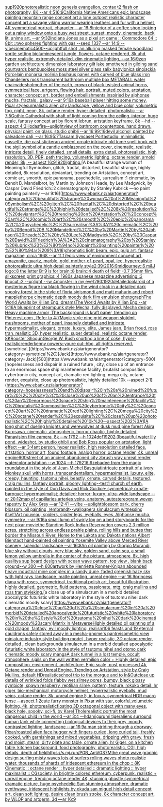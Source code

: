 [sup](https://www.ebank.nz/aiartgenerator?category=sup)[1920](https://www.ebank.nz/aiartgenerator?category=1920)[photorealistic neon genesis evangelion, contax t2 flash on photography, 8K --ar 4:5](https://www.ebank.nz/aiartgenerator?category=photorealistic%20neon%20genesis%20evangelion%2C%20contax%20t2%20flash%20on%20photography%2C%208K%20--ar%204%3A5)[16:9](https://www.ebank.nz/aiartgenerator?category=16%3A9)[California Native Americans epic landscape painting mountain range concept art a lone outpost realistic character concept art a savage viking warrior wearing leathers and fur with a helmet, 4K symmetrical portrait, character --ar 16:8](https://www.ebank.nz/aiartgenerator?category=California%20Native%20Americans%20epic%20landscape%20painting%20mountain%20range%20concept%20art%20a%20lone%20outpost%20realistic%20character%20concept%20art%20a%20savage%20viking%20warrior%20wearing%20leathers%20and%20fur%20with%20a%20helmet%2C%204K%20symmetrical%20portrait%2C%20character%20--ar%2016%3A8)[interior of a coffee shop looking out a rainy window onto a busy wet street, sunset, moody, cinematic, back lit, anime art, --ar 9:32](https://www.ebank.nz/aiartgenerator?category=interior%20of%20a%20coffee%20shop%20looking%20out%20a%20rainy%20window%20onto%20a%20busy%20wet%20street%2C%20sunset%2C%20moody%2C%20cinematic%2C%20back%20lit%2C%20anime%20art%2C%20--ar%209%3A32)[Indiana Jones as a pixel art game :: Commodore 64 :: 8bit ::](https://www.ebank.nz/aiartgenerator?category=Indiana%20Jones%20as%20a%20pixel%20art%20game%20%3A%3A%20Commodore%2064%20%3A%3A%208bit%20%3A%3A)[two spheres fighting with gas --seed 1337 --ar 14:9 --vibe](https://www.ebank.nz/aiartgenerator?category=two%20spheres%20fighting%20with%20gas%20--seed%201337%20--ar%2014%3A9%20--vibe)[cinematic](https://www.ebank.nz/aiartgenerator?category=cinematic)[4500](https://www.ebank.nz/aiartgenerator?category=4500)[--uplight](https://www.ebank.nz/aiartgenerator?category=--uplight)[full shot, an alluring masked female woodland sprite,setting bioluminescent jungle, flowers, octane rendered, 8k uhd, hyper realistic, extremely detailed, dim cinematic lighting, --ar 16:9](https://www.ebank.nz/aiartgenerator?category=full%20shot%2C%20an%20alluring%20masked%20female%20woodland%20sprite%2Csetting%20bioluminescent%20jungle%2C%20flowers%2C%20octane%20rendered%2C%208k%20uhd%2C%20hyper%20realistic%2C%20extremely%20detailed%2C%20dim%20cinematic%20lighting%2C%20--ar%2016%3A9)[zen garden architecture dimension laboratory gilt lake smothered in gilding sand courtyards bambusoides moss steel silver glass salix babylonica sinojackia Porcelain monarsa molinia bauhaus panes with curved of blue glass iron Chandeliers rock transparent bathroom multiple box METABALL water chair](https://www.ebank.nz/aiartgenerator?category=zen%20garden%20architecture%20dimension%20laboratory%20gilt%20lake%20smothered%20in%20gilding%20sand%20courtyards%20bambusoides%20moss%20steel%20silver%20glass%20salix%20babylonica%20sinojackia%20Porcelain%20monarsa%20molinia%20bauhaus%20panes%20with%20curved%20of%20blue%20glass%20iron%20Chandeliers%20rock%20transparent%20bathroom%20multiple%20box%20METABALL%20water%20chair)[wideshot](https://www.ebank.nz/aiartgenerator?category=wideshot)[mother of the earth, crown of black twisted animal horns, symmetrical face, artgerm, flowing hair, portrait, muted colors, artstation, character concept art, border and embellishments inspiried by alphonse mucha, fractals , galaxy --ar 9:16](https://www.ebank.nz/aiartgenerator?category=mother%20of%20the%20earth%2C%20crown%20of%20black%20twisted%20animal%20horns%2C%20symmetrical%20face%2C%20artgerm%2C%20flowing%20hair%2C%20portrait%2C%20muted%20colors%2C%20artstation%2C%20character%20concept%20art%2C%20border%20and%20embellishments%20inspiried%20by%20alphonse%20mucha%2C%20fractals%20%2C%20galaxy%20--ar%209%3A16)[a baseball player hitting some money, Pixar style](https://www.ebank.nz/aiartgenerator?category=a%20baseball%20player%20hitting%20some%20money%2C%20Pixar%20style)[surrealistic alien city landscape, yellow and blue color, volumetric fog, night, neon, 8k, octane render, hyper detailed, photorealistic --ar 7:5](https://www.ebank.nz/aiartgenerator?category=surrealistic%20alien%20city%20landscape%2C%20yellow%20and%20blue%20color%2C%20volumetric%20fog%2C%20night%2C%20neon%2C%208k%2C%20octane%20render%2C%20hyper%20detailed%2C%20photorealistic%20--ar%207%3A5)[Gothic Cathedral  with shaft of light coming from the ceiling, interior, huge scale, fantasy concept art by florent lebrun, artstation keyframe, 8k --hd --aspect 4:3](https://www.ebank.nz/aiartgenerator?category=Gothic%20Cathedral%20%20with%20shaft%20of%20light%20coming%20from%20the%20ceiling%2C%20interior%2C%20huge%20scale%2C%20fantasy%20concept%20art%20by%20florent%20lebrun%2C%20artstation%20keyframe%2C%208k%20--hd%20--aspect%204%3A3)[Hodas](https://www.ebank.nz/aiartgenerator?category=Hodas)[fire](https://www.ebank.nz/aiartgenerator?category=fire)[--uplight](https://www.ebank.nz/aiartgenerator?category=--uplight)[view of bathroom countertops, hand drawn, physical paint, on glass, studio ghibli --ar 16:9](https://www.ebank.nz/aiartgenerator?category=view%20of%20bathroom%20countertops%2C%20hand%20drawn%2C%20physical%20paint%2C%20on%20glass%2C%20studio%20ghibli%20--ar%2016%3A9)[9:16](https://www.ebank.nz/aiartgenerator?category=9%3A16)[devil alcohol, painted by salvadore dali, --ar 16:9](https://www.ebank.nz/aiartgenerator?category=devil%20alcohol%2C%20painted%20by%20salvadore%20dali%2C%20--ar%2016%3A9)[5:7](https://www.ebank.nz/aiartgenerator?category=5%3A7)[Tascam Syncaset Portastudio, minimalistic, cassette, die cast sticker](https://www.ebank.nz/aiartgenerator?category=Tascam%20Syncaset%20Portastudio%2C%20minimalistic%2C%20cassette%2C%20die%20cast%20sticker)[an ancient ornate intricate old tome spell book with the sigil symbol of a candle emblazoned on the cover, cinematic, realistic, intricate detail, finely detailed, small details, extra detail, photorealistic, high resolution, 3D, PBR, path tracing, volumetric lighting, octane render, arnold render, 8k, -- aspect 16:9](https://www.ebank.nz/aiartgenerator?category=an%20ancient%20ornate%20intricate%20old%20tome%20spell%20book%20with%20the%20sigil%20symbol%20of%20a%20candle%20emblazoned%20on%20the%20cover%2C%20cinematic%2C%20realistic%2C%20intricate%20detail%2C%20finely%20detailed%2C%20small%20details%2C%20extra%20detail%2C%20photorealistic%2C%20high%20resolution%2C%203D%2C%20PBR%2C%20path%20tracing%2C%20volumetric%20lighting%2C%20octane%20render%2C%20arnold%20render%2C%208k%2C%20--%20aspect%2016%3A9)[1920](https://www.ebank.nz/aiartgenerator?category=1920)[lighting](https://www.ebank.nz/aiartgenerator?category=lighting)[.](https://www.ebank.nz/aiartgenerator?category=.)[A beautiful strange woman of Meaningful Symbolism, glitch, fractal, distorted, beautiful strange, highly detailed, 8k resolution, deviantart, trending on Artstation, concept art, comic art, smooth, epic panorama, psychedelic, surrealism::1 cinematic, by Benoit B. Mandelbrot, by Martin by Johnson Heade, by Lee Madgwick, by Caspar David Friedrich::2 cinematography by Stanley Kubrick —no paint painting painterly —ar 9:16](https://www.ebank.nz/aiartgenerator?category=A%20beautiful%20strange%20woman%20of%20Meaningful%20Symbolism%2C%20glitch%2C%20fractal%2C%20distorted%2C%20beautiful%20strange%2C%20highly%20detailed%2C%208k%20resolution%2C%20deviantart%2C%20trending%20on%20Artstation%2C%20concept%20art%2C%20comic%20art%2C%20smooth%2C%20epic%20panorama%2C%20psychedelic%2C%20surrealism%3A%3A1%20cinematic%2C%20by%20Benoit%20B.%20Mandelbrot%2C%20by%20Martin%20by%20Johnson%20Heade%2C%20by%20Lee%20Madgwick%2C%20by%20Caspar%20David%20Friedrich%3A%3A2%20cinematography%20by%20Stanley%20Kubrick%20%E2%80%94no%20paint%20painting%20painterly%20%E2%80%94ar%209%3A16)[chromatic light beam, epic, pulp art, fantasy magazine, circa 1968 --ar 11:17](https://www.ebank.nz/aiartgenerator?category=chromatic%20light%20beam%2C%20epic%2C%20pulp%20art%2C%20fantasy%20magazine%2C%20circa%201968%20--ar%2011%3A17)[epic view of environment concept art, amazonite, quartz, marble, gold, mother-of-pearl, opal, ice, hyperrealistic photorealistic ultra high detail painterly style](https://www.ebank.nz/aiartgenerator?category=epic%20view%20of%20environment%20concept%20art%2C%20amazonite%2C%20quartz%2C%20marble%2C%20gold%2C%20mother-of-pearl%2C%20opal%2C%20ice%2C%20hyperrealistic%20photorealistic%20ultra%20high%20detail%20painterly%20style)[2:3](https://www.ebank.nz/aiartgenerator?category=2%3A3)[9:20](https://www.ebank.nz/aiartgenerator?category=9%3A20)[16:9](https://www.ebank.nz/aiartgenerator?category=16%3A9)[midjourney::6 m&J logo::8 the letter B::9 is for brain::8 brain::4 depth of field::-0.7 35mm film, silkscreen print graphics::4 1980s Japanese magazine advertising::3 linocut::2 --uplight --iw 4](https://www.ebank.nz/aiartgenerator?category=midjourney%3A%3A6%20m%26J%20logo%3A%3A8%20the%20letter%20B%3A%3A9%20is%20for%20brain%3A%3A8%20brain%3A%3A4%20depth%20of%20field%3A%3A-0.7%2035mm%20film%2C%20silkscreen%20print%20graphics%3A%3A4%201980s%20Japanese%20magazine%20advertising%3A%3A3%20linocut%3A%3A2%20--uplight%20--iw%204)[monster in my eye](https://www.ebank.nz/aiartgenerator?category=monster%20in%20my%20eye)[1280:1920](https://www.ebank.nz/aiartgenerator?category=1280%3A1920)[detailed](https://www.ebank.nz/aiartgenerator?category=detailed)[polaroid of a mysterious figure ina black flowing in the wind cloak in a detailed dark spooky forest in the style of floria sigismondi and matt mahurin and robert mapplethorpe cinematic depth moody dark film emulsion photograph](https://www.ebank.nz/aiartgenerator?category=polaroid%20of%20a%20mysterious%20figure%20ina%20black%20flowing%20in%20the%20wind%20cloak%20in%20a%20detailed%20dark%20spooky%20forest%20in%20the%20style%20of%20floria%20sigismondi%20and%20matt%20mahurin%20and%20robert%20mapplethorpe%20cinematic%20depth%20moody%20dark%20film%20emulsion%20photograph)[The World Awaits by Kilian Eng, dreams](https://www.ebank.nz/aiartgenerator?category=The%20World%20Awaits%20by%20Kilian%20Eng%2C%20dreams)[The World Awaits by Kilian Eng --ar 9:16](https://www.ebank.nz/aiartgenerator?category=The%20World%20Awaits%20by%20Kilian%20Eng%20--ar%209%3A16)[A blueprint of steampunk style Mecha,  fully displayed, Mecha design, Heavy machine armor,  The background is kraft paper,  trending on Pinterest.com  ,  Refer to 4:7](https://www.ebank.nz/aiartgenerator?category=A%20blueprint%20of%20steampunk%20style%20Mecha%2C%20%20fully%20displayed%2C%20Mecha%20design%2C%20Heavy%20machine%20armor%2C%20%20The%20background%20is%20kraft%20paper%2C%20%20trending%20on%20Pinterest.com%20%20%2C%20%20Refer%20to%204%3A7)[Magic style nine grid weapon slot](https://www.ebank.nz/aiartgenerator?category=Magic%20style%20nine%20grid%20weapon%20slot)[dmt, mushrooms, mother of pearl, insanely detailed and intricate, hypermaximalist, elegant, ornate, luxury, elite, James jean, Brian froud, ross tran, realistic 3D, hyper realistic, super detailed, realistic octane render, 8K](https://www.ebank.nz/aiartgenerator?category=dmt%2C%20mushrooms%2C%20mother%20of%20pearl%2C%20insanely%20detailed%20and%20intricate%2C%20hypermaximalist%2C%20elegant%2C%20ornate%2C%20luxury%2C%20elite%2C%20James%20jean%2C%20Brian%20froud%2C%20ross%20tran%2C%20realistic%203D%2C%20hyper%20realistic%2C%20super%20detailed%2C%20realistic%20octane%20render%2C%208K)[Rooster Shogun](https://www.ebank.nz/aiartgenerator?category=Rooster%20Shogun)[George W. Bush snorting a line of coke, hyper-realistic](https://www.ebank.nz/aiartgenerator?category=George%20W.%20Bush%20snorting%20a%20line%20of%20coke%2C%20hyper-realistic)[render](https://www.ebank.nz/aiartgenerator?category=render)[kenny powers::youre out::hbo, all rights reserved.](https://www.ebank.nz/aiartgenerator?category=kenny%20powers%3A%3Ayoure%20out%3A%3Ahbo%2C%20all%20rights%20reserved.)[symetrical,](https://www.ebank.nz/aiartgenerator?category=symetrical%2C)[Jack](https://www.ebank.nz/aiartgenerator?category=Jack)[500](https://www.ebank.nz/aiartgenerator?category=500)[hopelessness and dispair in a ruined future , city, close up of an entrance to an enormous space ship maintenence facility, brutalist composition, cybertronic city, concept art, dramatic red lighting, mega city, octane render, exquisite, close up photorealistic, highly detailed 10k --aspect 2:1](https://www.ebank.nz/aiartgenerator?category=hopelessness%20and%20dispair%20in%20a%20ruined%20future%20%2C%20city%2C%20close%20up%20of%20an%20entrance%20to%20an%20enormous%20space%20ship%20maintenence%20facility%2C%20brutalist%20composition%2C%20cybertronic%20city%2C%20concept%20art%2C%20dramatic%20red%20lighting%2C%20mega%20city%2C%20octane%20render%2C%20exquisite%2C%20close%20up%20photorealistic%2C%20highly%20detailed%2010k%20--aspect%202%3A1)[A long shot of dueling knights and werewolves at dusk mud pine forest  Akira Kurosawa, cinematic, atmospheric, horror chaotic, highly detailed, Panavision film camera, 8k --w 1792 --h 1024](https://www.ebank.nz/aiartgenerator?category=A%20long%20shot%20of%20dueling%20knights%20and%20werewolves%20at%20dusk%20mud%20pine%20forest%20%20Akira%20Kurosawa%2C%20cinematic%2C%20atmospheric%2C%20horror%20chaotic%2C%20highly%20detailed%2C%20Panavision%20film%20camera%2C%208k%20--w%201792%20--h%201024)[dof](https://www.ebank.nz/aiartgenerator?category=dof)[1920](https://www.ebank.nz/aiartgenerator?category=1920)[2:3](https://www.ebank.nz/aiartgenerator?category=2%3A3)[beautiful water lily pond, wideshot, by studio ghibli and Bob Ross,popular on artstation, light effect --ar 3:4](https://www.ebank.nz/aiartgenerator?category=beautiful%20water%20lily%20pond%2C%20wideshot%2C%20by%20studio%20ghibli%20and%20Bob%20Ross%2Cpopular%20on%20artstation%2C%20light%20effect%20--ar%203%3A4)[ant person, hyper realistic, high resolution detailed face, artstation, horror art, found footage, analog horror, octane render, 4k, unreal engine](https://www.ebank.nz/aiartgenerator?category=ant%20person%2C%20hyper%20realistic%2C%20high%20resolution%20detailed%20face%2C%20artstation%2C%20horror%20art%2C%20found%20footage%2C%20analog%20horror%2C%20octane%20render%2C%204k%2C%20unreal%20engine)[600](https://www.ebank.nz/aiartgenerator?category=600)[street of an ancient abandoned city zbrush vray unreal  render watercolor artstation --w 1024 --h 1792](https://www.ebank.nz/aiartgenerator?category=street%20of%20an%20ancient%20abandoned%20city%20zbrush%20vray%20unreal%20%20render%20watercolor%20artstation%20--w%201024%20--h%201792)[16:9](https://www.ebank.nz/aiartgenerator?category=16%3A9)[zebadee from the magic roundabout in the style of Jean-Michel Basquiat](https://www.ebank.nz/aiartgenerator?category=zebadee%20from%20the%20magic%20roundabout%20in%20the%20style%20of%20Jean-Michel%20Basquiat)[intricate portrait of a ivory Monkey skull with horns, transcendentalism, hypermaximalist, luxury, elite, creepy, haunting, tsutomu nihei, beastly, ornate, carved details, textured, craig mullins, fantasy portrait, gloomy lighting](https://www.ebank.nz/aiartgenerator?category=intricate%20portrait%20of%20a%20ivory%20Monkey%20skull%20with%20horns%2C%20transcendentalism%2C%20hypermaximalist%2C%20luxury%2C%20elite%2C%20creepy%2C%20haunting%2C%20tsutomu%20nihei%2C%20beastly%2C%20ornate%2C%20carved%20details%2C%20textured%2C%20craig%20mullins%2C%20fantasy%20portrait%2C%20gloomy%20lighting)[--test](https://www.ebank.nz/aiartgenerator?category=--test)[1 church of earth, painted in the style of Don Davis and Rick Guidice; symmetrical; ornate; baroque; hypermaximalist; detailed; horror; luxury; ultra-wide landscape --ar 20:12](https://www.ebank.nz/aiartgenerator?category=1%20church%20of%20earth%2C%20painted%20in%20the%20style%20of%20Don%20Davis%20and%20Rick%20Guidice%3B%20symmetrical%3B%20ornate%3B%20baroque%3B%20hypermaximalist%3B%20detailed%3B%20horror%3B%20luxury%3B%20ultra-wide%20landscape%20--ar%2020%3A12)[map of capillaries arteries veins, anatomy, autostereogram woven tapestry by Alex Grey —ar 12:41 —vibe --uplight](https://www.ebank.nz/aiartgenerator?category=map%20of%20capillaries%20arteries%20veins%2C%20anatomy%2C%20autostereogram%20woven%20tapestry%20by%20Alex%20Grey%20%E2%80%94ar%2012%3A41%20%E2%80%94vibe%20--uplight)[blossom park, cherry blossom, oil painting, rembrandt](https://www.ebank.nz/aiartgenerator?category=blossom%20park%2C%20cherry%20blossom%2C%20oil%20painting%2C%20rembrandt)[--wallpaper](https://www.ebank.nz/aiartgenerator?category=--wallpaper)[a simulacrum witnessing itself](https://www.ebank.nz/aiartgenerator?category=a%20simulacrum%20witnessing%20itself)[/Art nouveau, spiders, spider legs, eyeballs, eyes, Alphonse mucha, symmetry, --ar 9:16](https://www.ebank.nz/aiartgenerator?category=/Art%20nouveau%2C%20spiders%2C%20spider%20legs%2C%20eyeballs%2C%20eyes%2C%20Alphonse%20mucha%2C%20symmetry%2C%20--ar%209%3A16)[a small lump of swirly log on a bed,](https://www.ebank.nz/aiartgenerator?category=a%20small%20lump%20of%20swirly%20log%20on%20a%20bed%2C)[storyboards for the next pixar movie](https://www.ebank.nz/aiartgenerator?category=storyboards%20for%20the%20next%20pixar%20movie)[the Standing Rock Indian Reservation covers 2.3 million acres, stretching across endless prairie plains, rolling hills and buttes that border the Missouri River. Home to the Lakota and Dakota nations Albert Bierstadt hand-painted oil painting Yosemite Valley above Merced River scenery, splendor landscape --ar 16:8](https://www.ebank.nz/aiartgenerator?category=the%20Standing%20Rock%20Indian%20Reservation%20covers%202.3%20million%20acres%2C%20stretching%20across%20endless%20prairie%20plains%2C%20rolling%20hills%20and%20buttes%20that%20border%20the%20Missouri%20River.%20Home%20to%20the%20Lakota%20and%20Dakota%20nations%20Albert%20Bierstadt%20hand-painted%20oil%20painting%20Yosemite%20Valley%20above%20Merced%20River%20scenery%2C%20splendor%20landscape%20--ar%2016%3A8)[An oil painting by Giorgio Morandi, blue sky without clouds, very blue sky, golden sand, calm sea, a small lemon yellow umbrella in the center of the picture, atmosphere, 8k, high quality](https://www.ebank.nz/aiartgenerator?category=An%20oil%20painting%20by%20Giorgio%20Morandi%2C%20blue%20sky%20without%20clouds%2C%20very%20blue%20sky%2C%20golden%20sand%2C%20calm%20sea%2C%20a%20small%20lemon%20yellow%20umbrella%20in%20the%20center%20of%20the%20picture%2C%20atmosphere%2C%208k%2C%20high%20quality)[a sup board design with ocean wave pattern, top view , blank back ground--w 300 --h 600](https://www.ebank.nz/aiartgenerator?category=a%20sup%20board%20design%20with%20ocean%20wave%20pattern%2C%20top%20view%20%2C%20blank%20back%20ground--w%20300%20--h%20600)[artwork by Henriëtte Ronner-Knip](https://www.ebank.nz/aiartgenerator?category=artwork%20by%20Henri%C3%ABtte%20Ronner-Knip)[an abounded heavy industrial mine complex in a sandy dune, faded greenish hazy sky with light rays,  landscape, matte painting, unreal engine --ar 16:9](https://www.ebank.nz/aiartgenerator?category=an%20abounded%20heavy%20industrial%20mine%20complex%20in%20a%20sandy%20dune%2C%20faded%20greenish%20hazy%20sky%20with%20light%20rays%2C%20%20landscape%2C%20matte%20painting%2C%20unreal%20engine%20--ar%2016%3A9)[princess diana with roses, symmetrical, traditional polish art, beautiful illustration, highly detailed, geometric, fluid patterns, passionate, mtg, craig mullins and ross tran style](https://www.ebank.nz/aiartgenerator?category=princess%20diana%20with%20roses%2C%20symmetrical%2C%20traditional%20polish%20art%2C%20beautiful%20illustration%2C%20highly%20detailed%2C%20geometric%2C%20fluid%20patterns%2C%20passionate%2C%20mtg%2C%20craig%20mullins%20and%20ross%20tran%20style)[king.](https://www.ebank.nz/aiartgenerator?category=king.)[a close up of a simulacrum in a morbid detailed apocalyptic futuristic white laboratory in the style of tsutomu nihei dark cinematic moody scary](https://www.ebank.nz/aiartgenerator?category=a%20close%20up%20of%20a%20simulacrum%20in%20a%20morbid%20detailed%20apocalyptic%20futuristic%20white%20laboratory%20in%20the%20style%20of%20tsutomu%20nihei%20dark%20cinematic%20moody%20scary)[Matrix in Metaverse](https://www.ebank.nz/aiartgenerator?category=Matrix%20in%20Metaverse)[Highly detailed oil painting of a gold dragon, fantasy, evil moody lighting, realism](https://www.ebank.nz/aiartgenerator?category=Highly%20detailed%20oil%20painting%20of%20a%20gold%20dragon%2C%20fantasy%2C%20evil%20moody%20lighting%2C%20realism)[106 feasts and 19 eternal cauldrons safely stored away in a mecha-gnome's pantry](https://www.ebank.nz/aiartgenerator?category=106%20feasts%20and%2019%20eternal%20cauldrons%20safely%20stored%20away%20in%20a%20mecha-gnome%27s%20pantry)[isometric view miniature industry style building model , hyper realistic, 3D octane render, detailed , clean background](https://www.ebank.nz/aiartgenerator?category=isometric%20view%20miniature%20industry%20style%20building%20model%20%2C%20hyper%20realistic%2C%203D%20octane%20render%2C%20detailed%20%2C%20clean%20background)[a simulacrum in a morbid detailed apocalyptic futuristic white laboratory in the style of tsutomu nihei and otomo dark cinematic moody scary manga](https://www.ebank.nz/aiartgenerator?category=a%20simulacrum%20in%20a%20morbid%20detailed%20apocalyptic%20futuristic%20white%20laboratory%20in%20the%20style%20of%20tsutomu%20nihei%20and%20otomo%20dark%20cinematic%20moody%20scary%20manga)[A dark tunnel in a lost temple, occult atmosphere, sigils on the wall written vermilion color + Highly detailed, epic composition, environment, architecture. Epic scale, post processed 4k, Octane render and Unreal Engine. Trending on Artstation, style by Craig Mullins, default HD](https://www.ebank.nz/aiartgenerator?category=A%20dark%20tunnel%20in%20a%20lost%20temple%2C%20occult%20atmosphere%2C%20sigils%20on%20the%20wall%20written%20vermilion%20color%20%2B%20Highly%20detailed%2C%20epic%20composition%2C%20environment%2C%20architecture.%20Epic%20scale%2C%20post%20processed%204k%2C%20Octane%20render%20and%20Unreal%20Engine.%20Trending%20on%20Artstation%2C%20style%20by%20Craig%20Mullins%2C%20default%20HD)[realistic](https://www.ebank.nz/aiartgenerator?category=realistic)[school trip to the morgue and to In&Out](https://www.ebank.nz/aiartgenerator?category=school%20trip%20to%20the%20morgue%20and%20to%20In%26Out)[close up details of wrinkled folds flabby wet slimey pores, bumpy, black glossy symbiote, spawn respberry, reptilian slime, pattern, texture, rokoko detail, hr giger, bio-mechanical, motorcycle helmet, hyperrealistic eyeballs, mud veins, octane render, 8k, unreal engine 5, in focus, symmetrical HDR macro lense --aspect 1:2](https://www.ebank.nz/aiartgenerator?category=close%20up%20details%20of%20wrinkled%20folds%20flabby%20wet%20slimey%20pores%2C%20bumpy%2C%20black%20glossy%20symbiote%2C%20spawn%20respberry%2C%20reptilian%20slime%2C%20pattern%2C%20texture%2C%20rokoko%20detail%2C%20hr%20giger%2C%20bio-mechanical%2C%20motorcycle%20helmet%2C%20hyperrealistic%20eyeballs%2C%20mud%20veins%2C%20octane%20render%2C%208k%2C%20unreal%20engine%205%2C%20in%20focus%2C%20symmetrical%20HDR%20macro%20lense%20--aspect%201%3A2)[cute furry monster in Pixar with star, colorful,volumetric lighting, 4k, photorealistic](https://www.ebank.nz/aiartgenerator?category=cute%20furry%20monster%20in%20Pixar%20with%20star%2C%20colorful%2Cvolumetric%20lighting%2C%204k%2C%20photorealistic)[floating 3D octagonal object with many eyes, black hole, spooky, sci-fi, by Karel Thole](https://www.ebank.nz/aiartgenerator?category=floating%203D%20octagonal%20object%20with%20many%20eyes%2C%20black%20hole%2C%20spooky%2C%20sci-fi%2C%20by%20Karel%20Thole)[realistic portrait the most dangerous child in the world --ar 3:4 --hd](https://www.ebank.nz/aiartgenerator?category=realistic%20portrait%20the%20most%20dangerous%20child%20in%20the%20world%20--ar%203%3A4%20--hd)[amigurumi tiger](https://www.ebank.nz/aiartgenerator?category=amigurumi%20tiger)[aliens surround human tank while connecting biological devices to their prey, moody contrasted lighting, landscape --ar 16:9](https://www.ebank.nz/aiartgenerator?category=aliens%20surround%20human%20tank%20while%20connecting%20biological%20devices%20to%20their%20prey%2C%20moody%20contrasted%20lighting%2C%20landscape%20--ar%2016%3A9)[a man striding through a doorway, Pixar](https://www.ebank.nz/aiartgenerator?category=a%20man%20striding%20through%20a%20doorway%2C%20Pixar)[/roasted   alien face hugger with fingers curled, long curled  tail, freshly cooked, with garnishings and mixed vegetables, dripping with gravy, fresh and moist, steam, dirty plate and table, ornate alien, hr Giger, on a kitchen table, kitchen background, food photography,  photorealistic, CGI, high details, depth of field](https://www.ebank.nz/aiartgenerator?category=/roasted%20%20%20alien%20face%20hugger%20with%20fingers%20curled%2C%20long%20curled%20%20tail%2C%20freshly%20cooked%2C%20with%20garnishings%20and%20mixed%20vegetables%2C%20dripping%20with%20gravy%2C%20fresh%20and%20moist%2C%20steam%2C%20dirty%20plate%20and%20table%2C%20ornate%20alien%2C%20hr%20Giger%2C%20on%20a%20kitchen%20table%2C%20kitchen%20background%2C%20food%20photography%2C%20%20photorealistic%2C%20CGI%2C%20high%20details%2C%20depth%20of%20field)[<https://s.mj.run/PGB_AmVGS7M>](https://www.ebank.nz/aiartgenerator?category=%3Chttps%3A//s.mj.run/PGB_AmVGS7M%3E)[the great wave graphic design surfing misty waves lots of surfers rolling waves photo realistic water, thousands of shards of iridescent ethereum in the chop :: 8K Cinematic :: octane render :: hyper detailed :: dramatic lighting :: hyper maximalist :: CGsociety, in brightly colored ethereum, cyberpunk. realistic + unreal engine, trending octane render 4K, stunning ghostly symmetrical dramatic picture, huge psychedelic Sun stunning atmosphere, dramatic synthwave, iridescent highlights by okuda san miguel high detail concept art, clean soft lighting, desire clean brush stroke, 8k character concept art, by WLOP and artgerm, 3d —ar 16:9](https://www.ebank.nz/aiartgenerator?category=the%20great%20wave%20graphic%20design%20surfing%20misty%20waves%20lots%20of%20surfers%20rolling%20waves%20photo%20realistic%20water%2C%20thousands%20of%20shards%20of%20iridescent%20ethereum%20in%20the%20chop%20%3A%3A%208K%20Cinematic%20%3A%3A%20octane%20render%20%3A%3A%20hyper%20detailed%20%3A%3A%20dramatic%20lighting%20%3A%3A%20hyper%20maximalist%20%3A%3A%20CGsociety%2C%20in%20brightly%20colored%20ethereum%2C%20cyberpunk.%20realistic%20%2B%20unreal%20engine%2C%20trending%20octane%20render%204K%2C%20stunning%20ghostly%20symmetrical%20dramatic%20picture%2C%20huge%20psychedelic%20Sun%20stunning%20atmosphere%2C%20dramatic%20synthwave%2C%20iridescent%20highlights%20by%20okuda%20san%20miguel%20high%20detail%20concept%20art%2C%20clean%20soft%20lighting%2C%20desire%20clean%20brush%20stroke%2C%208k%20character%20concept%20art%2C%20by%20WLOP%20and%20artgerm%2C%203d%20%E2%80%94ar%2016%3A9)